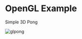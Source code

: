
# OpenGL Example

Simple 3D Pong

![glpong](https://github.com/user-attachments/assets/3ec78bc0-95c8-48ae-a817-23d422bae454)
